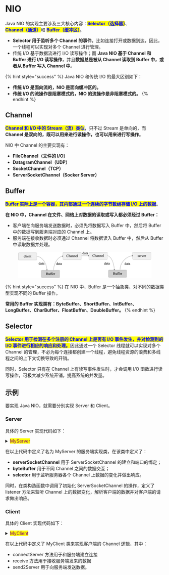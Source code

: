 # NIO

Java NIO 的实现主要涉及三大核心内容：<mark style="color:blue;">**Selector（选择器）**</mark>、<mark style="color:blue;">**Channel（通道）**</mark>和 <mark style="color:blue;">**Buffer（缓冲区）**</mark>。

* **Selector 用于监听多个 Channel 的事件**，比如连接打开或数据到达，因此，一个线程可以实现对多个 Channel 进行管理。
* 传统 I/O 基于数据流进行 I/O 读写操作；而 **Java NIO 基于 Channel 和 Buffer 进行 I/O 读写操作**，并且**数据总是被从 Channel 读取到 Buffer 中，或者从 Buffer 写入 Channel 中**。

{% hint style="success" %}
Java NIO 和传统 I/O 的最大区别如下：

* **传统 I/O 是面向流的，NIO 是面向缓冲区的。**
* **传统 I/O 的流操作是阻塞模式的，NIO 的流操作是非阻塞模式的。**
{% endhint %}

## Channel

<mark style="color:blue;">**Channel 和 I/O 中的 Stream（流）类似**</mark>，只不过 Stream 是单向的，而 **Channel 是双向的，既可以用来进行读操作，也可以用来进行写操作**。

NIO 中 Channel 的主要实现有：

* **FileChannel（文件的 I/O）**
* **DatagramChannel（UDP）**
* **SocketChannel（TCP）**
* **ServerSocketChannel（Socker Server）**

## Buffer

<mark style="color:blue;">**Buffer 实际上是一个容器，其内部通过一个连续的字节数组存储 I/O 上的数据**</mark>。

**在 NIO 中，Channel 在文件、网络上对数据的读取或写入都必须经过 Buffer：**

* 客户端在向服务端发送数据时，必须先将数据写入 Buffer 中，然后将 Buffer 中的数据写到服务端对应的 Channel 上。
* 服务端在接收数据时必须通过 Channel 将数据读入 Buffer 中，然后从 Buffer 中读取数据并处理。

<figure><img src="../../.gitbook/assets/epub_27741217_21.jpg" alt="" width="563"><figcaption></figcaption></figure>

{% hint style="success" %}
在 NIO 中，Buffer 是一个抽象类，对不同的数据类型实现不同的 Buffer 操作。

**常用的 Buffer 实现类有：ByteBuffer、ShortBuffer、IntBuffer、LongBuffer、CharBuffer、FloatBuffer、DoubleBuffer。**
{% endhint %}

## Selector

<mark style="color:blue;">**Selector 用于检测在多个注册的 Channel 上是否有 I/O 事件发生，并对检测到的 I/O 事件进行相应的响应和处理。**</mark>因此通过一个 Selector 线程就可以实现对多个 Channel 的管理，不必为每个连接都创建一个线程，避免线程资源的浪费和多线程之间的上下文切换导致的开销。

同时，Selector 只有在 Channel 上有读写事件发生时，才会调用 I/O 函数进行读写操作，可极大减少系统开销，提高系统的并发量。

## 示例

要实现 Java NIO，就需要分别实现 Server 和 Client。

### Server

具体的 Server 实现代码如下：

<details>

<summary><mark style="color:purple;">MyServer</mark></summary>

{% code overflow="wrap" %}
```java
public  class  MyServer  {
    private  int  size  =  1024;
    private  ServerSocketChannel  serverSocketChannel;
    private  ByteBuffer byteBuffer;
    private  Selector  selector;
    private  int  remoteClientNum  =  0;
    public  MyServer(int  port)  {
      try  {
          //在构造函数中初始化Channel监听
          initChannel(port);
      }  catch  (IOException  e)  {
          e.printStackTrace();
          System.exit(-1);
      }
    }
    //Channel的初始化
    public  void  initChannel(int  port)  throws  IOException  {
      //打开Channel
      serverSocketChannel  =  ServerSocketChannel.open();
      //设置为非阻塞模式
      serverSocketChannel.configureBlocking(false);
      //绑定端口
      serverSocketChannel.bind(new  InetSocketAddress(port));
      System.out.println("listener  on  port:  "  +  port);
      //选择器的创建
      selector  =  Selector.open();
      //向选择器注册通道
      serverSocketChannel.register(selector,  SelectionKey.OP_ACCEPT);
      //分配缓冲区的大小
      byteBuffer  =  ByteBuffer.allocate(size);
    }
    //监听器，用于监听Channel上的数据变化
    private  void  listener()  throws  Exception  {
      while  (true)  {
          //返回的int值表示有多少个Channel处于就绪状态
          int  n  =  selector.select();
          if  (n  ==  0)  {
              continue;
          }
          //每个selector对应多个SelectionKey，每个SelectionKey对应一个Channel
          Iterator<SelectionKey>  iterator  =
                                    selector.selectedKeys().iterator();
          while  (iterator.hasNext())  {
              SelectionKey  key  =  iterator.next();
              //如果SelectionKey处于连接就绪状态，则开始接收客户端的连接
              if  (key.isAcceptable())  {
                //获取Channel
            ServerSocketChannel  server =  (ServerSocketChannel) key.channel();
                //Channel接收连接
                SocketChannel  channel  =  server.accept();
                //Channel注册
                registerChannel(selector,  channel,  SelectionKey.OP_READ);
                //远程客户端的连接数
                remoteClientNum++;
                System.out.println("online  client  num="+remoteClientNum);
                write(channel, "hello  client".getBytes());
              }
              //如果通道已经处于读就绪状态
              if  (key.isReadable())  {
                read(key);
              }
              iterator.remove();
          }
      }
    }
    private  void  read(SelectionKey  key)  throws  IOException  {
      SocketChannel  socketChannel  =  (SocketChannel)  key.channel();
      int  count;
      byteBuffer.clear();
      //从通道中读数据到缓冲区
      while  ((count  =  socketChannel.read(byteBuffer))  >  0)  {
          //byteBuffer写模式变为读模式
          byteBuffer.flip();
          while  (byteBuffer.hasRemaining())  {
              System.out.print((char)byteBuffer.get());
          }
          byteBuffer.clear();
      }
      if  (count  <  0)  {
          socketChannel.close();
      }
    }
    private  void  write(SocketChannel  channel, byte[]  writeData)  throws IOException  {
      byteBuffer.clear();
      byteBuffer.put(writeData);
      //byteBuffer从写模式变成读模式
      byteBuffer.flip();
      //将缓冲区的数据写入通道中
      channel.write(byteBuffer);
    }
    private  void  registerChannel(Selector  selector,  SocketChannel  channel, int  opRead)  throws  IOException  {
      if  (channel  ==  null)  {
          return;
      }
      channel.configureBlocking(false);
      channel.register(selector,  opRead);
    }
    public  static  void  main(String[]  args)  {
      try  {
          MyServer  myServer  =  new  MyServer(9999);
          myServer.listener();
      }  catch  (Exception  e)  {
          e.printStackTrace();
      }
    }


}

```
{% endcode %}

</details>

在以上代码中定义了名为 MyServer 的服务端实现类，在该类中定义了：

* **serverSocketChannel** 用于 ServerSocketChannel 的建立和端口的绑定；
* **byteBuffer** 用于不同 Channel 之间的数据交互；
* **selector** 用于监听服务器各个 Channel 上数据的变化并做出响应。

同时，在类构造函数中调用了初始化 ServerSocketChannel 的操作，定义了 listener 方法来监听 Channel 上的数据变化，解析客户端的数据并对客户端的请求做出响应。

### Client

具体的 Client 实现代码如下：

<details>

<summary><mark style="color:purple;">MyClient</mark></summary>

```java
public class MyClient {
    private int size = 1024;
    private ByteBuffer byteBuffer;
    private SocketChannel socketChannel;

    public void connectServer() throws IOException {
        socketChannel = SocketChannel.open();
        socketChannel.connect(new InetSocketAddress("127.0.0.1", 9999));
        socketChannel.configureBlocking(false);
        byteBuffer = ByteBuffer.allocate(size);
        receive();
    }

    private void receive() throws IOException {
        while (true) {
            byteBuffer.clear();
            int count;
            //如果没有数据可读，则read方法一直阻塞，直到读取到新的数据
            while ((count = socketChannel.read(byteBuffer)) > 0) {
                byteBuffer.flip();
                while (byteBuffer.hasRemaining()) {
                    System.out.print((char) byteBuffer.get());
                }
                send2Server("say  hi".getBytes());
                byteBuffer.clear();
            }
        }
    }

    private void send2Server(byte[] bytes) throws IOException {
        byteBuffer.clear();
        byteBuffer.put(bytes);
        byteBuffer.flip();
        socketChannel.write(byteBuffer);
    }

    public static void main(String[] args) throws IOException {
        new MyClient().connectServer();
    }
}
```

</details>

在以上代码中定义了 MyClient 类来实现客户端的 Channel 逻辑，其中：

* connectServer 方法用于和服务端建立连接
* receive 方法用于接收服务端发来的数据
* send2Server 用于向服务端发送数据。
